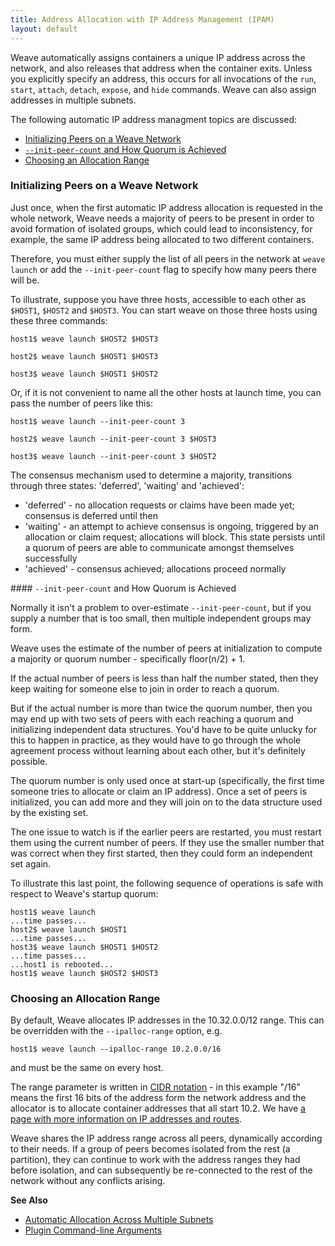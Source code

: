 ```yaml
---
title: Address Allocation with IP Address Management (IPAM)
layout: default
---
```



Weave automatically assigns containers a unique IP address
across the network, and also releases that address when the container
exits. Unless you explicitly specify an address, this occurs for all 
invocations of the `run`, `start`,
`attach`, `detach`, `expose`, and `hide` commands. Weave can also assign
addresses in multiple subnets.

The following automatic IP address managment topics are discussed: 

 * [Initializing Peers on a Weave Network](#initialization)
 * [`--init-peer-count` and How Quorum is Achieved](#quorum)
 * [Choosing an Allocation Range](#range)

 

### <a name="initialization"></a>Initializing Peers on a Weave Network

Just once, when the first automatic IP address allocation is requested
in the whole network, Weave needs a majority of peers to be present in
order to avoid formation of isolated groups, which could lead to
inconsistency, for example, the same IP address being allocated to two
different containers. 

Therefore, you must either supply the list of all peers in the network at `weave launch` or add the
`--init-peer-count` flag to specify how many peers there will be.

To illustrate, suppose you have three hosts, accessible to each other
as `$HOST1`, `$HOST2` and `$HOST3`. You can start weave on those three
hosts using these three commands:

    host1$ weave launch $HOST2 $HOST3

    host2$ weave launch $HOST1 $HOST3

    host3$ weave launch $HOST1 $HOST2

Or, if it is not convenient to name all the other hosts at launch
time, you can pass the number of peers like this:

    host1$ weave launch --init-peer-count 3

    host2$ weave launch --init-peer-count 3 $HOST3

    host3$ weave launch --init-peer-count 3 $HOST2

The consensus mechanism used to determine a majority, transitions
through three states: 'deferred', 'waiting' and 'achieved':

* 'deferred' - no allocation requests or claims have been made yet;
  consensus is deferred until then
* 'waiting' - an attempt to achieve consensus is ongoing, triggered by
  an allocation or claim request; allocations will block. This state
  persists until a quorum of peers are able to communicate amongst
  themselves successfully
* 'achieved' - consensus achieved; allocations proceed normally

####<a name="quorum"></a> `--init-peer-count` and How Quorum is Achieved

Normally it isn't a problem to over-estimate `--init-peer-count`, but if you supply
a number that is too small, then multiple independent groups may form.

Weave uses the estimate of the number of peers at initialization to
compute a majority or quorum number - specifically floor(n/2) + 1. 

If the actual number of peers is less than half the number stated, then
they keep waiting for someone else to join in order to reach a quorum. 

But if the actual number is more than twice the quorum
number, then you may end up with two sets of peers with each reaching a quorum and
initializing independent data structures. You'd have to be quite unlucky
for this to happen in practice, as they would have to go through the whole
agreement process without learning about each other, but it's
definitely possible.

The quorum number is only used once at start-up (specifically, the
first time someone tries to allocate or claim an IP address). Once
a set of peers is initialized, you can add more and they will join on
to the data structure used by the existing set.  

The one issue to watch is if the earlier peers are restarted, you must restart
them using the current number of peers. If they use the smaller number
that was correct when they first started, then they could form an
independent set again.

To illustrate this last point, the following sequence of operations
is safe with respect to Weave's startup quorum:

    host1$ weave launch
    ...time passes...
    host2$ weave launch $HOST1
    ...time passes...
    host3$ weave launch $HOST1 $HOST2
    ...time passes...
    ...host1 is rebooted...
    host1$ weave launch $HOST2 $HOST3

### <a name="range"></a>Choosing an Allocation Range

By default, Weave allocates IP addresses in the 10.32.0.0/12
range. This can be overridden with the `--ipalloc-range` option, e.g.

    host1$ weave launch --ipalloc-range 10.2.0.0/16

and must be the same on every host.

The range parameter is written in
[CIDR notation](http://en.wikipedia.org/wiki/Classless_Inter-Domain_Routing) -
in this example "/16" means the first 16 bits of the address form the
network address and the allocator is to allocate container addresses
that all start 10.2. We have [a page with more information on IP
addresses and routes](ip-addresses.html).

Weave shares the IP address range across all peers, dynamically
according to their needs.  If a group of peers becomes isolated from
the rest (a partition), they can continue to work with the address
ranges they had before isolation, and can subsequently be re-connected
to the rest of the network without any conflicts arising.
 
 
    
 **See Also**

 * [Automatic Allocation Across Multiple Subnets](/site/ipam/allocation-multi-ipam.md)
 * [Plugin Command-line Arguments](/site/plugin/plug-in-command-line.md)
 
    